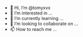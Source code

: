 - 👋 Hi, I’m @tomyxvx
- 👀 I’m interested in ...
- 🌱 I’m currently learning ...
- 💞️ I’m looking to collaborate on ...
- 📫 How to reach me ...

<!---
tomyxvx/tomyxvx is a ✨ special ✨ repository because its `README.md` (this file) appears on your GitHub profile.
You can click the Preview link to take a look at your changes.
--->
